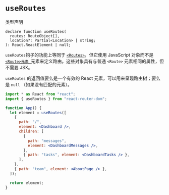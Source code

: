 # `useRoutes`

类型声明

```tsx
declare function useRoutes(
  routes: RouteObject[],
  location?: Partial<Location> | string;
): React.ReactElement | null;
```

 `useRoutes`钩子的功能上等同于 [`<Routes>`](https://reactrouter.com/en/main/components/routes)，但它使用 JavaScript 对象而不是 [`<Route>元素 `](https://reactrouter.com/en/main/components/route)元素来定义路由。这些对象具有与普通 `<Route>` 元素相同的属性，但不需要 JSX。

`useRoutes` 的返回值要么是一个有效的 React 元素，可以用来呈现路由树；要么是 `null` （如果没有匹配的元素）。

```jsx
import * as React from "react";
import { useRoutes } from "react-router-dom";

function App() {
  let element = useRoutes([
    {
      path: "/",
      element: <Dashboard />,
      children: [
        {
          path: "messages",
          element: <DashboardMessages />,
        },
        { path: "tasks", element: <DashboardTasks /> },
      ],
    },
    { path: "team", element: <AboutPage /> },
  ]);

  return element;
}
```